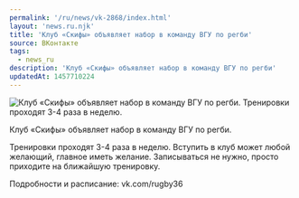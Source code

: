 ```yaml
---
permalink: '/ru/news/vk-2868/index.html'
layout: 'news.ru.njk'
title: 'Клуб «Скифы» объявляет набор в команду ВГУ по регби'
source: ВКонтакте
tags:
  - news_ru
description: 'Клуб «Скифы» объявляет набор в команду ВГУ по регби'
updatedAt: 1457710224
---
```

![Клуб «Скифы» объявляет набор в команду ВГУ по регби. Тренировки проходят 3-4 раза в неделю.](https://sun9-1.userapi.com/impf/c621820/v621820030/3ebed/Pq6bc6RbQ5Q.jpg?size=1280x853&quality=96&proxy=1&sign=d208be90b33e837193cd3232e715f3f4&c_uniq_tag=NgFXG6jVNXKy279J6cykL7CEN-l5dCjuqqNGq3VYdkQ&type=album)

Клуб «Скифы» объявляет набор в команду ВГУ по регби.

Тренировки проходят 3-4 раза в неделю. Вступить в клуб может любой желающий, главное иметь желание. Записываться не нужно, просто приходите на ближайшую тренировку.

Подробности и расписание: vk.com/rugby36
